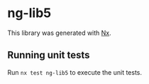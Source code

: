 # ng-lib5

This library was generated with [Nx](https://nx.dev).

## Running unit tests

Run `nx test ng-lib5` to execute the unit tests.
